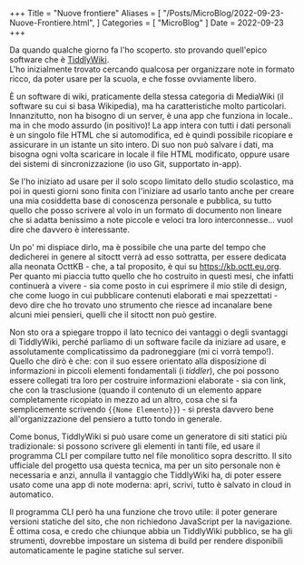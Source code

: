 +++
Title = "Nuove frontiere"
Aliases = [
  "/Posts/MicroBlog/2022-09-23-Nuove-Frontiere.html",
]
Categories = [ "MicroBlog" ]
Date = 2022-09-23
+++

Da quando qualche giorno fa l'ho scoperto. sto provando quell'epico software che è [TiddlyWiki](https://tiddlywiki.com).  
L'ho inizialmente trovato cercando qualcosa per organizzare note in formato ricco, da poter usare per la scuola, e che fosse ovviamente libero.

È un software di wiki, praticamente della stessa categoria di MediaWiki (il software su cui si basa Wikipedia), ma ha caratteristiche molto particolari.  
Innanzitutto, non ha bisogno di un server, è una app che funziona in locale.. ma in che modo assurdo (in positivo)! La app intera con tutti i dati personali è un singolo file HTML che si automodifica, ed è quindi possibile ricopiare e assicurare in un istante un sito intero. Di suo non può salvare i dati, ma bisogna ogni volta scaricare in locale il file HTML modificato, oppure usare dei sistemi di sincronizzazione (io uso Git, supportato in-app).

Se l'ho iniziato ad usare per il solo scopo limitato dello studio scolastico, ma poi in questi giorni sono finita con l'iniziare ad usarlo tanto anche per creare una mia cosiddetta base di conoscenza personale e pubblica, su tutto quello che posso scrivere al volo in un formato di documento non lineare che si adatta benissimo a note piccole e veloci tra loro interconnesse... vuol dire che davvero è interessante.

Un po' mi dispiace dirlo, ma è possibile che una parte del tempo che dedicherei in genere al sitoctt verrà ad esso sottratta, per essere dedicata alla neonata OcttKB - che, a tal proposito, è qui su <https://kb.octt.eu.org>.  
Per quanto mi piaccia tutto quello che ho costruito in questi mesi, che infatti continuerà a vivere - sia come posto in cui esprimere il mio stile di design, che come luogo in cui pubblicare contenuti elaborati e mai spezzettati - devo dire che ho trovato uno strumento che riesce ad incanalare bene alcuni miei pensieri, quelli che il sitoctt non può gestire.

Non sto ora a spiegare troppo il lato tecnico dei vantaggi o degli svantaggi di TiddlyWiki, perché parliamo di un software facile da iniziare ad usare, e assolutamente complicatissimo da padroneggiare (mi ci vorrà tempo!).  
Quello che dirò è che: con il suo essere orientato alla disposizione di informazioni in piccoli elementi fondamentali (i _tiddler_), che poi possono essere collegati tra loro per costruire informazioni elaborate - sia con link, che con la trasclusione (quando il contenuto di un elemento appare completamente ricopiato in mezzo ad un altro, cosa che si fa semplicemente scrivendo <span>`{`</span><span>`{`</span><span>`Nome Elemento`</span><span>`}`</span><span>`}`<span>) - si presta davvero bene all'organizzazione del pensiero a tutto tondo in generale.

Come bonus, TiddlyWiki si può usare come un generatore di siti statici più tradizionale: si possono scrivere gli elementi in tanti file, ed usare il programma CLI per compilare tutto nel file monolitico sopra descritto. Il sito ufficiale del progetto usa questa tecnica, ma per un sito personale non è necessaria e anzi, annulla il vantaggio che TiddlyWiki ha, di poter essere usato come una app di note moderna: apri, scrivi, tutto è salvato in cloud in automatico.

Il programma CLI però ha una funzione che trovo utile: il poter generare versioni statiche del sito, che non richiedono JavaScript per la navigazione. È ottima cosa, e credo che chiunque abbia un TiddlyWiki pubblico, se ha gli strumenti, dovrebbe impostare un sistema di build per rendere disponibili automaticamente le pagine statiche sul server.
